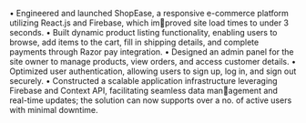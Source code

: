 • Engineered and launched ShopEase, a responsive e-commerce platform utilizing React.js and Firebase, which improved site load times to under 3 seconds.
• Built dynamic product listing functionality, enabling users to browse, add items to the cart, fill in shipping details, and
complete payments through Razor pay integration.
• Designed an admin panel for the site owner to manage products, view orders, and access customer details.
• Optimized user authentication, allowing users to sign up, log in, and sign out securely.
• Constructed a scalable application infrastructure leveraging Firebase and Context API, facilitating seamless data management and real-time updates; the solution can now supports over a no. of active users with minimal downtime.
